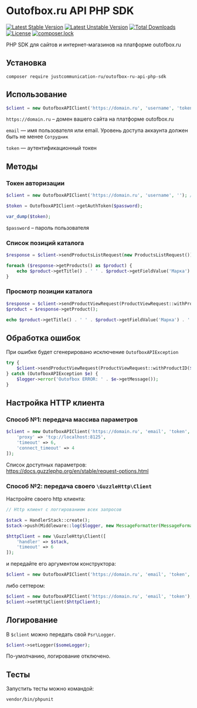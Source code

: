 # Outofbox.ru API PHP SDK

[![Latest Stable Version](https://poser.pugx.org/justcommunication-ru/outofbox-ru-api-php-sdk/v)](//packagist.org/packages/justcommunication-ru/outofbox-ru-api-php-sdk)
[![Latest Unstable Version](http://poser.pugx.org/justcommunication-ru/outofbox-ru-api-php-sdk/v/unstable)](https://packagist.org/packages/justcommunication-ru/outofbox-ru-api-php-sdk)
[![Total Downloads](https://poser.pugx.org/justcommunication-ru/outofbox-ru-api-php-sdk/downloads)](//packagist.org/packages/justcommunication-ru/outofbox-ru-api-php-sdk)
[![License](http://poser.pugx.org/justcommunication-ru/outofbox-ru-api-php-sdk/license)](https://packagist.org/packages/justcommunication-ru/outofbox-ru-api-php-sdk) 
[![composer.lock](http://poser.pugx.org/justcommunication-ru/outofbox-ru-api-php-sdk/composerlock)](https://packagist.org/packages/justcommunication-ru/outofbox-ru-api-php-sdk)

PHP SDK для сайтов и интернет-магазинов на платформе outofbox.ru

## Установка

`composer require justcommunication-ru/outofbox-ru-api-php-sdk`

## Использование

```php
$client = new OutofboxAPIClient('https://domain.ru', 'username', 'token');
```
`https://domain.ru` – домен вашего сайта на платформе outofbox.ru

`email` — имя пользователя или email. Уровень доступа аккаунта должен быть не менее `Сотрудник`

`token` — аутентификационный токен

## Методы

### Токен авторизации

```php
$client = new OutofboxAPIClient('https://domain.ru', 'username', ''); // обязательно передать пустой token

$token = OutofboxAPIClient->getAuthToken($password);

var_dump($token);
```

`$password` – пароль пользователя

### Список позиций каталога

```php
$response = $client->sendProductsListRequest(new ProductsListRequest());

foreach ($response->getProducts() as $product) {
    echo $product->getTitle() . ' ' . $product->getFieldValue('Марка') . ' ' . $product->getFieldValue('Модель') . "\n";
}

```

### Просмотр позиции каталога

```php
$response = $client->sendProductViewRequest(ProductViewRequest::withProductID($id));
$product = $response->getProduct();

echo $product->getTitle() . ' ' . $product->getFieldValue('Марка') . ' ' . $product->getFieldValue('Модель') . "\n";
```

## Обработка ошибок

При ошибке будет сгенерировано исключение `OutofboxAPIException`

```php
try {
    $client->sendProductViewRequest(ProductViewRequest::withProductID($id));
} catch (OutofboxAPIException $e) {
    $logger->error('Outofbox ERROR: ' . $e->getMessage());
}
```

## Настройка HTTP клиента

### Способ №1: передача массива параметров

```php
$client = new OutofboxAPIClient('https://domain.ru', 'email', 'token', [
    'proxy' => 'tcp://localhost:8125',
    'timeout' => 6,
    'connect_timeout' => 4
]);
```

Список доступных параметров: https://docs.guzzlephp.org/en/stable/request-options.html

### Способ №2: передача своего `\GuzzleHttp\Client`

Настройте своего http клиента:

```php
// Http клиент с логгированием всех запросов

$stack = HandlerStack::create();
$stack->push(Middleware::log($logger, new MessageFormatter(MessageFormatter::DEBUG)));

$httpClient = new \GuzzleHttp\Client([
    'handler' => $stack,
    'timeout' => 6
]);
```

и передайте его аргументом конструктора:

```php
$client = new OutofboxAPIClient('https://domain.ru', 'email', 'token', $httpClient);
```

либо сеттером:

```php
$client = new OutofboxAPIClient('https://domain.ru', 'email', 'token');
$client->setHttpClient($httpClient);
```

## Логирование

В `$client` можно передать свой `Psr\Logger`.

```php
$client->setLogger($someLogger);
```

По-умолчанию, логирование отключено.

## Тесты

Запустить тесты можно командой:

`vendor/bin/phpunit`